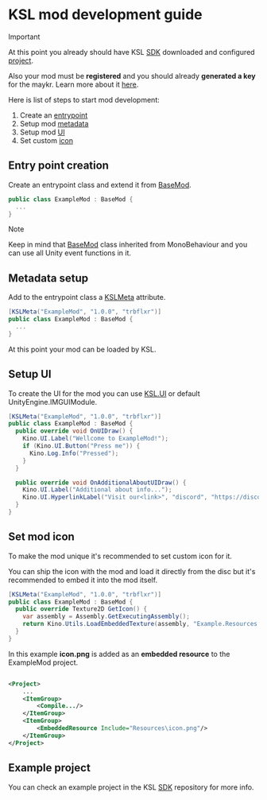 ﻿# KSL mod development guide

> [!IMPORTANT]  
> At this point you already should have KSL [SDK](https://github.com/trbflxr/ksl_sdk) downloaded and configured [project](setup_project.md).
>
> Also your mod must be **registered** and you should already **generated a key** for the maykr. Learn more about it [here](control_panel.md).

Here is list of steps to start mod development:

1. Create an [entrypoint](#entry-point-creation)
2. Setup mod [metadata](#metadata-setup)
3. Setup mod [UI](#setup-ui)
4. Set custom [icon](#set-mod-icon)

## Entry point creation

Create an entrypoint class and extend it from [BaseMod](../../api/base_mod.md).

```c#
public class ExampleMod : BaseMod {
  ...
}
```

> [!NOTE]  
> Keep in mind that [BaseMod](../../api/base_mod.md) class inherited from MonoBehaviour and you can use all Unity event functions in it.

## Metadata setup

Add to the entrypoint class a [KSLMeta](../../api/ksl_meta.md) attribute.

```c#
[KSLMeta("ExampleMod", "1.0.0", "trbflxr")]
public class ExampleMod : BaseMod {
  ...
}
```

At this point your mod can be loaded by KSL.

## Setup UI

To create the UI for the mod you can use [KSL.UI](../../api/ui.md) or default UnityEngine.IMGUIModule.

```c#
[KSLMeta("ExampleMod", "1.0.0", "trbflxr")]
public class ExampleMod : BaseMod {
  public override void OnUIDraw() {
    Kino.UI.Label("Wellcome to ExampleMod!");
    if (Kino.UI.Button("Press me")) {
      Kino.Log.Info("Pressed");
    }
  }

  public override void OnAdditionalAboutUIDraw() {
    Kino.UI.Label("Additional about info...");
    Kino.UI.HyperlinkLabel("Visit our<link>", "discord", "https://discord.gg/kinomod");
  }
}
```

## Set mod icon

To make the mod unique it's recommended to set custom icon for it.

You can ship the icon with the mod and load it directly from the disc but it's recommended to embed it into the mod itself.

```c#
[KSLMeta("ExampleMod", "1.0.0", "trbflxr")]
public class ExampleMod : BaseMod {
  public override Texture2D GetIcon() {
    var assembly = Assembly.GetExecutingAssembly();
    return Kino.Utils.LoadEmbeddedTexture(assembly, "Example.Resources.icon.png");
  }
}
```

In this example **icon.png** is added as an **embedded resource** to the ExampleMod project.

```xml

<Project>
	...
	<ItemGroup>
		<Compile.../>
	</ItemGroup>
	<ItemGroup>
		<EmbeddedResource Include="Resources\icon.png"/>
	</ItemGroup>
</Project>
```

## Example project

You can check an example project in the KSL [SDK](https://github.com/trbflxr/ksl_sdk) repository for more info.
